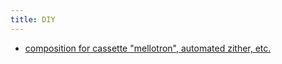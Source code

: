 ```yaml
---
title: DIY
---
```


- [composition for cassette "mellotron", automated zither, etc. ](https://www.youtube.com/watch?v=mrA-gl2g-iE)